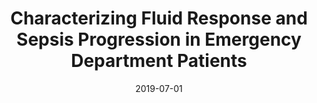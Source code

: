 ---
title: 'Characterizing Fluid Response and Sepsis Progression in Emergency Department Patients'
collection: publications
permalink: /publication/2019-07-sepsis
excerpt: 'We mined a database containing vital signs and treatment records of sepsis and septic shock patients, and proposed a 4-phase model about sepsis progression by clustering trajectories of heart rate versus blood pressure.'
date: 2019-07-01
venue: 'International Engineering in Medicine and Biology Conference (EMBC), 2019'
paperurl: 'https://ieeexplore.ieee.org/abstract/document/8856521'
imgurl: 'sepsis.png'
show: false
authors:
  - name: Qiao Gu
    link: 
  - name: Varesh Prasad
    link: https://www.linkedin.com/in/varesh-prasad/
  - name: Thomas Heldt
    link: http://imes.mit.edu/people/faculty/heldt-thomas/
links:
  - name: paper
    link: files/2019_EMBC_Sepsis.pdf
---